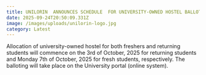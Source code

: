 ```yaml
---
title: UNILORIN  ANNOUNCES SCHEDULE  FOR UNIVERSITY-OWNED HOSTEL BALLOTING
date: 2025-09-24T20:50:09.331Z
image: /images/uploads/unilorin-logo.jpg
category: Latest
---
```

Allocation of university-owned  hostel for both freshers and returning students will commence on the 3rd of October, 2025 for returning students and Monday 7th of October,  2025 for fresh students, respectively. The balloting will take place on the University portal (online system).